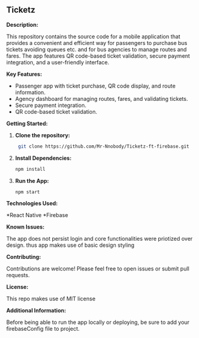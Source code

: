 ## **Ticketz**

**Description:**

This repository contains the source code for a mobile application that provides a convenient and efficient way for passengers to purchase bus tickets avoiding queues etc. and for bus agencies to manage routes and fares. The app features QR code-based ticket validation, secure payment integration, and a user-friendly interface.

**Key Features:**

* Passenger app with ticket purchase, QR code display, and route information.
* Agency dashboard for managing routes, fares, and validating tickets.
* Secure payment integration.
* QR code-based ticket validation.

**Getting Started:**

1. **Clone the repository:**
   ```bash
    git clone https://github.com/Mr-Nnobody/Ticketz-ft-firebase.git

2. **Install Dependencies:**
   ```bash
   npm install
   
3. **Run the App:**
   ```bash
   npm start
   
**Technologies Used:**

*React Native
*Firebase   

**Known Issues:**
<p>The app does not persist login and core functionalities were priotized over design. thus app makes use of basic design styling</p>

**Contributing:**
<p>Contributions are welcome! Please feel free to open issues or submit pull requests.</p>

**License:**
<p>This repo makes use of MIT license</p>

**Additional Information:**
<p>Before being able to run the app locally or deploying, be sure to add your firebaseConfig file to project.</p>

